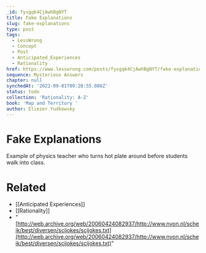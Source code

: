 ```yaml
---
_id: fysgqk4CjAwhBgNYT
title: Fake Explanations
slug: fake-explanations
type: post
tags:
  - LessWrong
  - Concept
  - Post
  - Anticipated_Experiences
  - Rationality
href: https://www.lesswrong.com/posts/fysgqk4CjAwhBgNYT/fake-explanations
sequence: Mysterious Answers
chapter: null
synchedAt: '2022-09-01T09:28:55.086Z'
status: todo
collection: 'Rationality: A-Z'
book: 'Map and Territory '
author: Eliezer Yudkowsky
---
```


# Fake Explanations
Example of physics teacher who turns hot plate around before students walk into class.

# Related

- [[Anticipated Experiences]]
- [[Rationality]]
- "[http://web.archive.org/web/20060424082937/http://www.nvon.nl/scheik/best/diversen/scijokes/scijokes.txt](http://web.archive.org/web/20060424082937/http://www.nvon.nl/scheik/best/diversen/scijokes/scijokes.txt)"